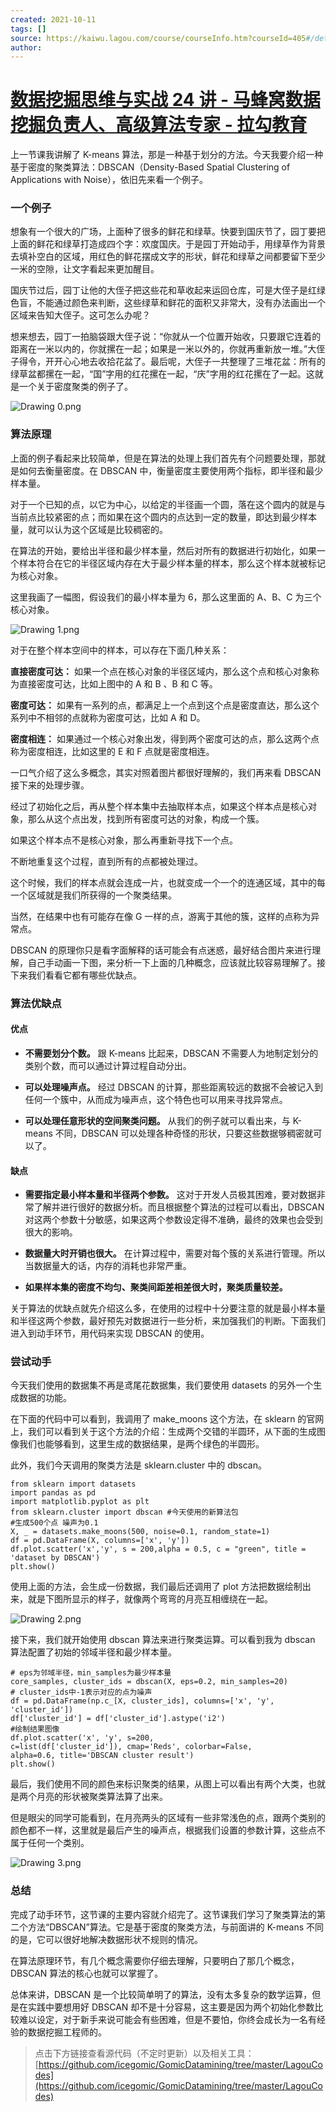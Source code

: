 ```yaml
---
created: 2021-10-11
tags: []
source: https://kaiwu.lagou.com/course/courseInfo.htm?courseId=405#/detail/pc?id=4287
author: 
---
```


# [数据挖掘思维与实战 24 讲 - 马蜂窝数据挖掘负责人、高级算法专家 - 拉勾教育](https://kaiwu.lagou.com/course/courseInfo.htm?courseId=405#/detail/pc?id=4287)


上一节课我讲解了 K-means 算法，那是一种基于划分的方法。今天我要介绍一种基于密度的聚类算法：DBSCAN（Density-Based Spatial Clustering of Applications with Noise），依旧先来看一个例子。

### 一个例子

想象有一个很大的广场，上面种了很多的鲜花和绿草。快要到国庆节了，园丁要把上面的鲜花和绿草打造成四个字：欢度国庆。于是园丁开始动手，用绿草作为背景去填补空白的区域，用红色的鲜花摆成文字的形状，鲜花和绿草之间都要留下至少一米的空隙，让文字看起来更加醒目。

国庆节过后，园丁让他的大侄子把这些花和草收起来运回仓库，可是大侄子是红绿色盲，不能通过颜色来判断，这些绿草和鲜花的面积又非常大，没有办法画出一个区域来告知大侄子。这可怎么办呢？

想来想去，园丁一拍脑袋跟大侄子说：“你就从一个位置开始收，只要跟它连着的距离在一米以内的，你就摞在一起；如果是一米以外的，你就再重新放一堆。”大侄子得令，开开心心地去收拾花盆了。最后呢，大侄子一共整理了三堆花盆：所有的绿草盆都摞在一起，“国”字用的红花摞在一起，“庆”字用的红花摞在了一起。这就是一个关于密度聚类的例子了。

![Drawing 0.png](https://s0.lgstatic.com/i/image/M00/54/D3/Ciqc1F9poIOAU_UbAAEU2flBCa0606.png)

### 算法原理

上面的例子看起来比较简单，但是在算法的处理上我们首先有个问题要处理，那就是如何去衡量密度。在 DBSCAN 中，衡量密度主要使用两个指标，即半径和最少样本量。

对于一个已知的点，以它为中心，以给定的半径画一个圆，落在这个圆内的就是与当前点比较紧密的点；而如果在这个圆内的点达到一定的数量，即达到最少样本量，就可以认为这个区域是比较稠密的。

在算法的开始，要给出半径和最少样本量，然后对所有的数据进行初始化，如果一个样本符合在它的半径区域内存在大于最少样本量的样本，那么这个样本就被标记为核心对象。

这里我画了一幅图，假设我们的最小样本量为 6，那么这里面的 A、B、C 为三个核心对象。

![Drawing 1.png](https://s0.lgstatic.com/i/image/M00/54/DF/CgqCHl9poIqAeDG8AAAqEEP0-C0348.png)

对于在整个样本空间中的样本，可以存在下面几种关系：

**直接密度可达：** 如果一个点在核心对象的半径区域内，那么这个点和核心对象称为直接密度可达，比如上图中的 A 和 B 、B 和 C 等。

**密度可达：** 如果有一系列的点，都满足上一个点到这个点是密度直达，那么这个系列中不相邻的点就称为密度可达，比如 A 和 D。

**密度相连：** 如果通过一个核心对象出发，得到两个密度可达的点，那么这两个点称为密度相连，比如这里的 E 和 F 点就是密度相连。

一口气介绍了这么多概念，其实对照着图片都很好理解的，我们再来看 DBSCAN 接下来的处理步骤。

经过了初始化之后，再从整个样本集中去抽取样本点，如果这个样本点是核心对象，那么从这个点出发，找到所有密度可达的对象，构成一个簇。

如果这个样本点不是核心对象，那么再重新寻找下一个点。

不断地重复这个过程，直到所有的点都被处理过。

这个时候，我们的样本点就会连成一片，也就变成一个一个的连通区域，其中的每一个区域就是我们所获得的一个聚类结果。

当然，在结果中也有可能存在像 G 一样的点，游离于其他的簇，这样的点称为异常点。

DBSCAN 的原理你只是看字面解释的话可能会有点迷惑，最好结合图片来进行理解，自己手动画一下图，来分析一下上面的几种概念，应该就比较容易理解了。接下来我们看看它都有哪些优缺点。

### 算法优缺点

#### 优点

-   **不需要划分个数。** 跟 K-means 比起来，DBSCAN 不需要人为地制定划分的类别个数，而可以通过计算过程自动分出。
    
-   **可以处理噪声点。** 经过 DBSCAN 的计算，那些距离较远的数据不会被记入到任何一个簇中，从而成为噪声点，这个特色也可以用来寻找异常点。
    
-   **可以处理任意形状的空间聚类问题。** 从我们的例子就可以看出来，与 K-means 不同，DBSCAN 可以处理各种奇怪的形状，只要这些数据够稠密就可以了。
    

#### 缺点

-   **需要指定最小样本量和半径两个参数。** 这对于开发人员极其困难，要对数据非常了解并进行很好的数据分析。而且根据整个算法的过程可以看出，DBSCAN 对这两个参数十分敏感，如果这两个参数设定得不准确，最终的效果也会受到很大的影响。
    
-   **数据量大时开销也很大。** 在计算过程中，需要对每个簇的关系进行管理。所以当数据量大的话，内存的消耗也非常严重。
    
-   **如果样本集的密度不均匀、聚类间距差相差很大时，聚类质量较差。**
    

关于算法的优缺点就先介绍这么多，在使用的过程中十分要注意的就是最小样本量和半径这两个参数，最好预先对数据进行一些分析，来加强我们的判断。下面我们进入到动手环节，用代码来实现 DBSCAN 的使用。

### 尝试动手

今天我们使用的数据集不再是鸢尾花数据集，我们要使用 datasets 的另外一个生成数据的功能。

在下面的代码中可以看到，我调用了 make\_moons 这个方法，在 sklearn 的官网上，我们可以看到关于这个方法的介绍：生成两个交错的半圆环，从下面的生成图像我们也能够看到，这里生成的数据结果，是两个绿色的半圆形。

此外，我们今天调用的聚类方法是 sklearn.cluster 中的 dbscan。

```
from sklearn import datasets
import pandas as pd
import matplotlib.pyplot as plt
from sklearn.cluster import dbscan #今天使用的新算法包
#生成500个点 噪声为0.1
X, _ = datasets.make_moons(500, noise=0.1, random_state=1)
df = pd.DataFrame(X, columns=['x', 'y'])
df.plot.scatter('x','y', s = 200,alpha = 0.5, c = "green", title = 'dataset by DBSCAN')
plt.show()
```

使用上面的方法，会生成一份数据，我们最后还调用了 plot 方法把数据绘制出来，就是下图所显示的样子，就像两个弯弯的月亮互相缠绕在一起。

![Drawing 2.png](https://s0.lgstatic.com/i/image/M00/54/D4/Ciqc1F9poLqAX7ELAAE04XpGmxs544.png)

接下来，我们就开始使用 dbscan 算法来进行聚类运算。可以看到我为 dbscan 算法配置了初始的邻域半径和最少样本量。

```
# eps为邻域半径，min_samples为最少样本量
core_samples, cluster_ids = dbscan(X, eps=0.2, min_samples=20)
# cluster_ids中-1表示对应的点为噪声
df = pd.DataFrame(np.c_[X, cluster_ids], columns=['x', 'y', 'cluster_id'])
df['cluster_id'] = df['cluster_id'].astype('i2')
#绘制结果图像
df.plot.scatter('x', 'y', s=200,
c=list(df['cluster_id']), cmap='Reds', colorbar=False,
alpha=0.6, title='DBSCAN cluster result')
plt.show()
```

最后，我们使用不同的颜色来标识聚类的结果，从图上可以看出有两个大类，也就是两个月亮的形状被聚类算法算了出来。

但是眼尖的同学可能看到，在月亮两头的区域有一些非常浅色的点，跟两个类别的颜色都不一样，这里就是最后产生的噪声点，根据我们设置的参数计算，这些点不属于任何一个类别。

![Drawing 3.png](https://s0.lgstatic.com/i/image/M00/54/D4/Ciqc1F9poMWACalaAAGbYx90Eaw998.png)

### 总结

完成了动手环节，这节课的主要内容就介绍完了。这节课我们学习了聚类算法的第二个方法“DBSCAN”算法。它是基于密度的聚类方法，与前面讲的 K-means 不同的是，它可以很好地解决数据形状不规则的情况。

在算法原理环节，有几个概念需要你仔细去理解，只要明白了那几个概念，DBSCAN 算法的核心也就可以掌握了。

总体来讲，DBSCAN 是一个比较简单明了的算法，没有太多复杂的数学运算，但是在实践中要想用好 DBSCAN 却不是十分容易，这主要是因为两个初始化参数比较难以设定，对于新手来说可能会有些困难，但是不要怕，你终会成长为一名有经验的数据挖掘工程师的。

> 点击下方链接查看源代码（不定时更新）以及相关工具：  
> [https://github.com/icegomic/GomicDatamining/tree/master/LagouCodes](https://github.com/icegomic/GomicDatamining/tree/master/LagouCodes)
